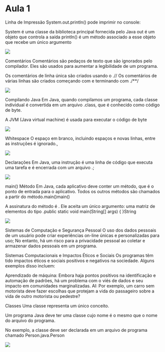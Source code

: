 <h1>Aula 1</h1>

<p>Linha de Impressão
System.out.println() pode imprimir no console:

System é uma classe da biblioteca principal fornecida pelo Java
out é um objeto que controla a saída
println() é um método associado a esse objeto que recebe um único argumento</p>

<img src="java1.jpeg">

<p>Comentários
Comentários são pedaços de texto que são ignorados pelo compilador. Eles são usados para aumentar a legibilidade de um programa.

Os comentários de linha única são criados usando o .//
Os comentários de várias linhas são criados começando com e terminando com ./**/
</p>

<img src="java2.jpeg">

<p>Compilando Java
Em Java, quando compilamos um programa, cada classe individual é convertida em um arquivo .class, que é conhecido como código de byte.

A JVM (Java virtual machine) é usada para executar o código de byte</p>

<img src="java3.jpeg">

<p>Whitespace
O espaço em branco, incluindo espaços e novas linhas, entre as instruções é ignorado.,</p>

<img src="java4.jpeg">

<p>Declarações
Em Java, uma instrução é uma linha de código que executa uma tarefa e é encerrada com um arquivo .;</p>

<img src="java5.jpeg">

<p>main() Método
Em Java, cada aplicativo deve conter um método, que é o ponto de entrada para o aplicativo. Todos os outros métodos são chamados a partir do método.main()main()

A assinatura do método é . Ele aceita um único argumento: uma matriz de elementos do tipo .public static void main(String[] args) { }String</p>

<img src="java6.jpeg">

<p>Sistemas de Computação e Segurança Pessoal
O uso dos dados pessoais de um usuário pode criar experiências on-line únicas e personalizadas para uso; No entanto, há um risco para a privacidade pessoal ao coletar e armazenar dados pessoais em um programa.

Sistemas Computacionais e Impactos Éticos e Sociais
Os programas têm tido impactos éticos e sociais positivos e negativos na sociedade. Alguns exemplos disso incluem:

Aprendizado de máquina: Embora haja pontos positivos na identificação e automação de padrões, há um problema com o viés de dados e seu impacto em comunidades marginalizadas.
AI: Por exemplo, um carro sem motorista deve fazer escolhas que protejam a vida do passageiro sobre a vida de outro motorista ou pedestre?

Classes
Uma classe representa um único conceito.

Um programa Java deve ter uma classe cujo nome é o mesmo que o nome do arquivo do programa.

No exemplo, a classe deve ser declarada em um arquivo de programa chamado Person.java.Person</p>

<img src="java7.jpeg">